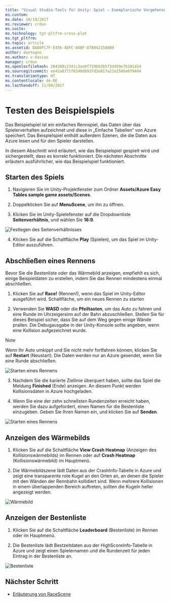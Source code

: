 ```yaml
---
title: "Visual Studio-Tools für Unity: Spiel – Exemplarische Vorgehensweise (Azure) | Microsoft-Dokumentation"
ms.custom: 
ms.date: 10/19/2017
ms.reviewer: crdun
ms.suite: 
ms.technology: tgt-pltfrm-cross-plat
ms.tgt_pltfrm: 
ms.topic: article
ms.assetid: DA86FC7F-E456-4DFC-84BF-D780421508B9
author: dantogno
ms.author: v-davian
manager: crdun
ms.openlocfilehash: 204389c2341c3aa9f729b92b5f3d459e7b101d24
ms.sourcegitcommit: ee42a8771f0248db93fd2e017a22e2506e0f9404
ms.translationtype: HT
ms.contentlocale: de-DE
ms.lasthandoff: 11/09/2017
---
```

# <a name="test-the-sample-game"></a>Testen des Beispielspiels

Das Beispielspiel ist ein einfaches Rennspiel, das Daten über das Spielerverhalten aufzeichnet und diese in „Einfache Tabellen“ von Azure speichert. Das Beispielspiel enthält außerdem Szenen, die die Daten aus Azure lesen und für den Spieler darstellen.

In diesem Abschnitt wird erläutert, wie das Beispielspiel gespielt wird und sichergestellt, dass es korrekt funktioniert. Die nächsten Abschnitte erläutern ausführlicher, wie das Beispielspiel funktioniert.

## <a name="starting-the-game"></a>Starten des Spiels

1. Navigieren Sie im Unity-Projektfenster zum Ordner **Assets/Azure Easy Tables sample game assets/Scenes**.

2. Doppelklicken Sie auf **MenuScene**, um ihn zu öffnen.

3. Klicken Sie im Unity-Spielefenster auf die Dropdownliste **Seitenverhältnis**, und wählen Sie **16:9**.

  ![Festlegen des Seitenverhältnisses](media/vstu_azure-test-sample-game-image1.png)

4. Klicken Sie auf die Schaltfläche **Play** (Spielen), um das Spiel im Unity-Editor auszuführen.


## <a name="complete-a-race"></a>Abschließen eines Rennens

Bevor Sie die Bestenliste oder das Wärmebild anzeigen, empfiehlt es sich, einige Beispieldaten zu erstellen, indem Sie das Rennen mindestens einmal abschließen.

1. Klicken Sie auf **Race!** (Rennen!), wenn das Spiel im Unity-Editor ausgeführt wird. Schaltfläche, um ein neues Rennen zu starten

2. Verwenden Sie **WASD** oder die **Pfeiltasten**, um das Auto zu fahren und eine Runde im Uhrzeigersinn auf der Bahn abzuschließen. Stellen Sie für dieses Beispiel sicher, dass Sie auf dem Weg gegen einige Wände prallen. Die Debugausgabe in der Unity-Konsole sollte angeben, wenn eine Kollision aufgezeichnet wurde.

  >[!NOTE]
  > Wenn Ihr Auto umkippt und Sie nicht mehr fortfahren können, klicken Sie auf **Restart** (Neustart). Die Daten werden nur an Azure gesendet, wenn Sie eine Runde abschließen.

  ![Starten eines Rennens](media/vstu_azure-test-sample-game-image2.png)

3. Nachdem Sie die karierte Ziellinie überquert haben, sollte das Spiel die Meldung **Finished** (Ende) anzeigen. An diesem Punkt werden Kollisionsdaten in Azure hochgeladen.

4. Wenn Sie eine der zehn schnellsten Rundenzeiten erreicht haben, werden Sie dazu aufgefordert, einen Namen für die Bestenliste einzugeben. Geben Sie Ihren Namen ein, und klicken Sie auf **Senden**.

  ![Starten eines Rennens](media/vstu_azure-test-sample-game-image3.png)

## <a name="view-the-heatmap"></a>Anzeigen des Wärmebilds

1. Klicken Sie auf die Schaltfläche **View Crash Heatmap** (Anzeigen des Kollisionswärmebilds) im Rennen oder auf **Crash Heatmap** (Kollisionswärmebild) im Hauptmenü.

2. Die Wärmebildszene lädt Daten aus der CrashInfo-Tabelle in Azure und zeigt eine transparente rote Kugel an den Orten an, an denen die Spieler mit den Wänden der Rennbahn kollidiert sind. Wenn mehrere Kollisionen in einem überlappenden Bereich auftreten, sollten die Kugeln heller angezeigt werden.

  ![Wärmebild](media/vstu_azure-test-sample-game-image4.png)

## <a name="view-the-leaderboard"></a>Anzeigen der Bestenliste

1. Klicken Sie auf die Schaltfläche **Leaderboard** (Bestenliste) im Rennen oder im Hauptmenü.

2. Die Bestenliste lädt Bestzeitdaten aus der HighScoreInfo-Tabelle in Azure und zeigt einen Spielernamen und die Rundenzeit für jeden Eintrag in der Bestenliste an.

  ![Bestenliste](media/vstu_azure-test-sample-game-image5.png)

## <a name="next-step"></a>Nächster Schritt

* [Erläuterung von RaceScene](visual-studio-tools-for-unity-azure-racescene.md)
